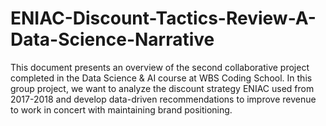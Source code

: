 # ENIAC-Discount-Tactics-Review-A-Data-Science-Narrative
This document presents an overview of the second collaborative project completed in the Data Science &amp; AI course at WBS Coding School. In this group project, we want to analyze the discount strategy ENIAC used from 2017-2018 and develop data-driven recommendations to improve revenue to work in concert with maintaining brand positioning.
